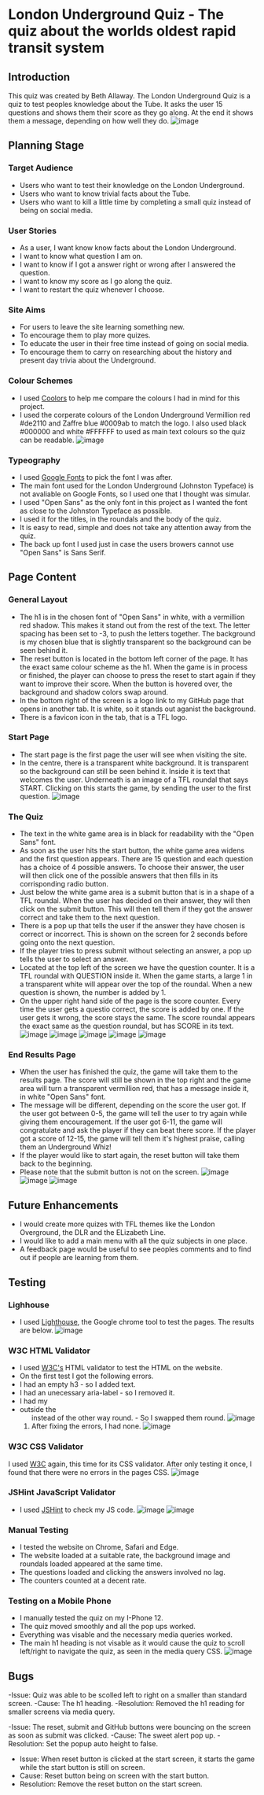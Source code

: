 # London Underground Quiz - The quiz about the worlds oldest rapid transit system

## Introduction
This quiz was created by Beth Allaway.
The London Underground Quiz is a quiz to test peoples knowledge about the Tube.
It asks the user 15 questions and shows them their score as they go along.
At the end it shows them a message, depending on how well they do.
![image](assets/images/am-i-responsive-project-two.png)

## Planning Stage
###  Target Audience
- Users who want to test their knowledge on the London Underground.
- Users who want to know trivial facts about the Tube.
- Users who want to kill a little time by completing a small quiz instead of being on social media.

### User Stories
- As a user, I want know know facts about the London Underground.
- I want to know what question I am on.
- I want to know if I got a answer right or wrong after I answered the question.
- I want to know my score as I go along the quiz.
- I want to restart the quiz whenever I choose.

### Site Aims
- For users to leave the site learning something new.
- To encourage them to play more quizes.
- To educate the user in their free time instead of going on social media.
- To encourage them to carry on researching about the history and present day trivia about the Underground.

### Colour Schemes
- I used [Coolors](https://coolors.co/de2110-ffffff-000000-0009ab) to help me compare the colours I had in mind for this project.
- I used the corperate colours of the London Underground Vermillion red #de2110 and Zaffre blue #0009ab to match the logo. I also used black #000000 and white #FFFFFF to used as main text colours so the quiz can be readable.
![image](assets/images/project-two-colours.png)

### Typeography
- I used [Google Fonts](https://fonts.google.com/) to pick the font I was after.
- The main font used for the London Underground (Johnston Typeface) is not avaliable on Google Fonts, so I used one that I thought was simular.
- I used "Open Sans" as the only font in this project as I wanted the font as close to the Johnston Typeface as possible.
- I used it for the titles, in the roundals and the body of the quiz.
- It is easy to read, simple and does not take any attention away from the quiz.
- The back up font I used just in case the users browers cannot use "Open Sans" is Sans Serif.

## Page Content
### General Layout
- The h1 is in the chosen font of "Open Sans" in white, with a vermillion red shadow. This makes it stand out from the rest of the text. The letter spacing has been set to -3, to push the letters together. The background is my chosen blue that is slightly transparent so the background can be seen behind it.
- The reset button is located in the bottom left corner of the page. It has the exact same colour scheme as the h1. When the game is in process or finished, the player can choose to press the reset to start again if they want to improve their score. When the button is hovered over, the background and shadow colors swap around.
- In the bottom right of the screen is a logo link to my GitHub page that opens in another tab. It is white, so it stands out aganist the background.
- There is a favicon icon in the tab, that is a TFL logo.

### Start Page
- The start page is the first page the user will see when visiting the site.
- In the centre, there is a transparent white background. It is transparent so the background can still be seen behind it. Inside it is text that welcomes the user. Underneath is an image of a TFL roundal that says START. Clicking on this starts the game, by sending the user to the first question.
![image](assets/images/start-page.png)

### The Quiz
- The text in the white game area is in black for readability with the "Open Sans" font.
- As soon as the user hits the start button, the white game area widens and the first question appears. There are 15 question and each question has a choice of 4 possible answers. To choose their answer, the user will then click one of the possible answers that then fills in its corrisponding radio button.
- Just below the white game area is a submit button that is in a shape of a TFL roundal. When the user has decided on their answer, they will then click on the submit button. This will then tell them if they got the answer correct and take them to the next question.
- There is a pop up that tells the user if the answer they have chosen is correct or incorrect. This is shown on the screen for 2 seconds before going onto the next question.
- If the player tries to press submit without selecting an answer, a pop up tells the user to select an answer.
- Located at the top left of the screen we have the question counter. It is a TFL roundal with QUESTION inside it. When the game starts, a large 1 in a transparent white will appear over the top of the roundal. When a new question is shown, the number is added by 1.
- On the upper right hand side of the page is the score counter. Every time the user gets a questio correct, the score is added by one. If the user gets it wrong, the score stays the same. The score roundal appears the exact same as the question roundal, but has SCORE in its text.
![image](assets/images/start-page.png)
![image](assets/images/quiz-page.png)
![image](assets/images/correct-answer-popup.png)
![image](assets/images/incorrect-answer-popup.png)
![image](assets/images/answer-question-popup.png)

### End Results Page
- When the user has finished the quiz, the game will take them to the results page. The score will still be shown in the top right and the game area will turn a transparent vermillion red, that has a message inside it, in white "Open Sans" font.
- The message will be different, depending on the score the user got. If the user got between 0-5, the game will tell the user to try again while giving them encouragement. If the user got 6-11, the game will congratulate and ask the player if they can beat there score. If the player got a score of 12-15, the game will tell them it's highest praise, calling them an Underground Whiz!
- If the player would like to start again, the reset button will take them back to the beginning.
- Please note that the submit button is not on the screen.
![image](assets/images/oh-dear-page.png)
![image](assets/images/good-effort-page.png)
![image](assets/images/excellent-score-page.png)

## Future Enhancements
- I would create more quizes with TFL themes like the London Overground, the DLR and the ELizabeth Line.
- I would like to add a main menu with all the quiz subjects in one place.
- A feedback page would be useful to see peoples comments and to find out if people are learning from them.

## Testing
### Lighhouse
- I used [Lighthouse](https://chrome.google.com/webstore/detail/lighthouse/blipmdconlkpinefehnmjammfjpmpbjk?hl=en), the Google chrome tool to test the pages. The results are below.
![image](assets/images/lighthouse-testing.png)

### W3C HTML Validator
- I used [W3C's](https://validator.w3.org/) HTML validator to test the HTML on the website.
- On the first test I got the following errors.
- I had an empty h3 - so I added text.
- I had an unecessary aria-label - so I removed it.
- I had my <li> outside the <ol> instead of the other way round. - So I swapped them round.
![image](assets/images/html-validator-before.png)
- After fixing the errors, I had none.
![image](assets/images/html-validator-after.png)

### W3C CSS Validator
I used [W3C](https://jigsaw.w3.org/css-validator/) again, this time for its CSS validator. After only testing it once, I found that there were no errors in the pages CSS.
![image](assets/images/css-validator.png)

### JSHint JavaScript Validator
- I used [JSHint](https://jshint.com/) to check my JS code. 
![image](assets/images/js-validtor-one.png)
![image](assets/images/js-validator-two.png)

### Manual Testing 
- I tested the website on Chrome, Safari and Edge.
- The website loaded at a suitable rate, the background image and roundals loaded appeared at the same time.
- The questions loaded and clicking the answers involved no lag.
- The counters counted at a decent rate.

### Testing on a Mobile Phone
- I manually tested the quiz on my I-Phone 12.
- The quiz moved smoothly and all the pop ups worked.
- Everything was visable and the necessary media queries worked.
- The main h1 heading is not visable as it would cause the quiz to scroll left/right to navigate the quiz, as seen in the media query CSS.
![image](assets/images/mobile-test.png)

## Bugs
-Issue: Quiz was able to be scolled left to right on a smaller than standard screen.
-Cause: The h1 heading.
-Resolution: Removed the h1 reading for smaller screens via media query.

-Issue: The reset, submit and GitHub buttons were bouncing on the screen as soon as submit was clicked.
-Cause: The sweet alert pop up.
-Resolution: Set the popup auto height to false.

- Issue: When reset button is clicked at the start screen, it starts the game while the start button is still on screen.
- Cause: Reset button being on screen with the start button.
- Resolution: Remove the reset button on the start screen.



